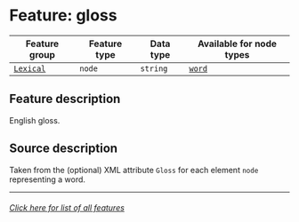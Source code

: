 # Feature: gloss

Feature group | Feature type | Data type | Available for node types
---  | --- | --- | ---
[`Lexical`](home.md#lexical-features) | `node` | `string`  | [`word`](wordnodefeatures.md#readme)

## Feature description

English gloss.

## Source description

Taken from the (optional) XML attribute `Gloss` for each element `node` representing a word.

---
###### [Click here for list of all features](home.md#readme)
